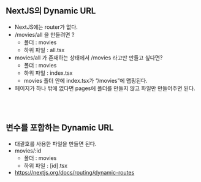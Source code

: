 ## NextJS의 Dynamic URL

- NextJS에는 router가 없다.
- /movies/all 을 만들려면 ?
  - 폴더 : movies
  - 하위 파일 : all.tsx
- movies/all 가 존재하는 상태에서 /movies 라고만 만들고 싶다면?
  - 폴더 : movies
  - 하위 파일 : index.tsx
  - movies 폴더 안에 index.tsx가 “/movies”에 맵핑된다.
- 페이지가 하나 밖에 없다면 pages에 폴더를 만들지 않고 파일만 만들어주면 된다.

<br/><br/>

## 변수를 포함하는 Dynamic URL

- 대괄호를 사용한 파일을 만들면 된다.
- movies/:id
  - 폴더 : movies
  - 하위 파일 : [id].tsx
- https://nextjs.org/docs/routing/dynamic-routes
